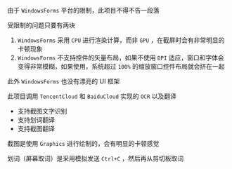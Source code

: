 由于 `WindowsForms` 平台的限制，此项目不得不告一段落

受限制的问题只要有两块

1. `WindowsForms` 采用 `CPU` 进行渲染计算，而非 `GPU` ，在截屏时会有非常明显的卡顿现象
2. `WindowsForms` 不支持控件的矢量布局，如果不使用 `DPI` 适应，窗口和字体会变得非常模糊，如果使用，系统超过 `100%` 的缩放窗口控件布局就会挤在一起

此外 `WindowsForms` 也没有漂亮的 UI 框架


此项目调用 `TencentCloud` 和 `BaiduCloud` 实现的 `OCR` 以及翻译

* 支持截图文字识别
* 支持划词翻译
* 支持截图翻译

截图是使用 `Graphics` 进行绘制的，会有明显的卡顿感觉

划词（屏幕取词）是采用模拟发送 `Ctrl+C` ，然后再从剪切板取词

